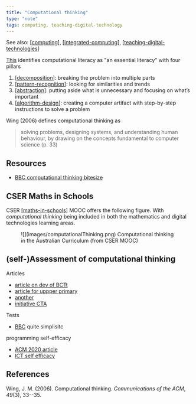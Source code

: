```yaml
---
title: "Computational thinking"
type: "note"
tags: computing, teaching-digital-technology
---
```


See also: [[computing]], [[integrated-computing]], [[teaching-digital-technologies]]

[This](https://www.fierceeducation.com/teaching-learning/teaching-computational-thinking-essential-future-college-students) identifies computational literacy as "an essential literacy" with four pillars 

1. [[decomposition]]: breaking the problem into multiple parts
2. [[pattern-recognition]]: looking for similarities and trends
3. [[abstraction]]: putting aside what is unnecessary and focusing on what’s important
4. [[algorithm-design]]: creating a computer artifact with step-by-step instructions to solve a problem

Wing (2006) defines computational thinking as 

> solving problems, designing systems, and understanding human behaviour, by drawing on the concepts fundamental to computer science (p. 33)

## Resources

- [BBC computational thinking bitesize](https://www.bbc.co.uk/bitesize/topics/z7tp34j)

## CSER Maths in Schools

CSER [[maths-in-schools]] MOOC offers the following figure. With _computational thinking_ being included in both the mathematics and digital technologies learning areas.

<figure markdown>
![](images/computationalThinking.png)
<caption>Computational thinking in the Australian Curriculum (from CSER MOOC)</caption>
</figure>

## (self-)Assessment of computational thinking

Articles
- [article on dev of BCTt](https://ieeexplore.ieee.org/document/9125368)
- [article for uppper primary](https://journals.sagepub.com/doi/full/10.1177/07356331221081753)
- [another](https://journals.sagepub.com/doi/abs/10.1177/0735633120972356?journalCode=jeca)
- [initiative CTA](https://learn.epfl.ch/wwd_learn/computational-thinking-assessment/)

Tests
- [BBC](https://www.bbc.co.uk/bitesize/guides/zp92mp3/test) quite simplisitc

programming self-efficacy
- [ACM 2020 article](https://dl.acm.org/doi/10.1145/3372782.3406281)
- [ICT self efficacy](https://www.researchgate.net/figure/Factor-analysis-of-ICT-Self-Efficacy-Scale_tbl1_329666293)


## References

Wing, J. M. (2006). Computational thinking. *Communications of the ACM*, *49*(3), 33--35.


[//begin]: # "Autogenerated link references for markdown compatibility"
[computing]: computing "Computing"
[integrated-computing]: integrated-computing "Integrated Computing"
[teaching-digital-technologies]: ../Teaching/Digital_Technologies/teaching-digital-technologies "Teaching Digital Technologies"
[decomposition]: decomposition "Decomposition"
[pattern-recognition]: pattern-recognition "Pattern recognition"
[abstraction]: abstraction "Abstraction"
[algorithm-design]: algorithm-design "Algorithm design"
[maths-in-schools]: ../Teaching/Mathematics/maths-in-schools "Maths in Schools Online: Year 7 - 10 course"
[//end]: # "Autogenerated link references"